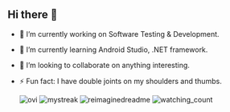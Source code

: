 ## Hi there 👋

<!--
**hieudku/hieuDku** is a ✨ _special_ ✨ repository because its `README.md` (this file) appears on your GitHub profile.

Here are some ideas to get you started:
-->
- 🔭 I’m currently working on Software Testing & Development.
- 🌱 I’m currently learning Android Studio, .NET framework.
- 👯 I’m looking to collaborate on anything interesting.
- ⚡ Fun fact: I have double joints on my shoulders and thumbs.

  <img src="https://github-readme-stats.vercel.app/api/top-langs?username=hieudku&show_icons=true&locale=en&layout=compact&theme=chartreuse-dark" alt="ovi" />


  <img src="https://github-readme-streak-stats.herokuapp.com/?user=hieudku&theme=tokyonight" alt="mystreak"/>
  

  <img src="https://myreadme.vercel.app/api/embed/hieudku?panels=userstatistics,toprepositories,toplanguages,commitgraph" alt="reimaginedreadme" />

  

  <img src="https://widgetbite.com/stats/{random-guid}" alt="watching_count" />

